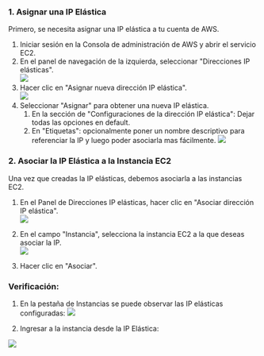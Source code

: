 ### 1. Asignar una IP Elástica

Primero, se necesita asignar una IP elástica a tu cuenta de AWS.

1.  Iniciar sesión en la Consola de administración de AWS y abrir el servicio EC2.
2.  En el panel de navegación de la izquierda, seleccionar "Direcciones IP elásticas".  
    ![](https://lh7-rt.googleusercontent.com/docsz/AD_4nXeYQv1TDkbYmSf8OyJNc4z7mD83_chYieOpNi4tCWJJB7U3c2Sy4gOAv08GxRQUYfQ4NwtXn4RDp5_cEHHXfdbw4XAPRSZZMRzCoPtMDJJegBgHQaOSnJdoJi5JWoo00wWoHvTUF69nYy435-R3P9duQmgu?key=EcI-pi8eK7KHXtGxrQrIfA)
3.  Hacer clic en "Asignar nueva dirección IP elástica".  
    ![](https://lh7-rt.googleusercontent.com/docsz/AD_4nXdVxL7QLyDSSZK2wzP2OWFYAYiY2-p0koEzyZMLztwoWJfIzsXCeYnMeLdTEDfcxnaHjf0RVd0ozolVqva2CzoEBHcb_jHR9q3jcDe42RUKrM6ACX-ZCSLqXHAjBkXZEk4cI8t_YCaUKqA_gck30YX009s?key=EcI-pi8eK7KHXtGxrQrIfA)
4.  Seleccionar "Asignar" para obtener una nueva IP elástica.
    1.  En la sección de "Configuraciones de la dirección IP elástica": Dejar todas las opciones en default.
    2.  En "Etiquetas": opcionalmente poner un nombre descriptivo para referenciar la IP y luego poder asociarla mas fácilmente.
        ![](https://lh7-rt.googleusercontent.com/docsz/AD_4nXevF-sCqn7M081H19dCJo2hvo64SqwE7eEmDZFcu5Uy77SDy9MD7ObXUEpV1IIDKLmLSp8WItVoYEQi5Ty6V1StIDPJkcNrDAms44p1LaKkVmkg6bFcwVdOjAmSoHplt_npttP4fcCwRhrlHcOPlusfRl1D?key=EcI-pi8eK7KHXtGxrQrIfA)

### 2. Asociar la IP Elástica a la Instancia EC2

Una vez que creadas la IP elásticas, debemos asociarla a las instancias EC2.

1.  En el Panel de Direcciones IP elásticas, hacer clic en "Asociar dirección IP elástica".  
    ![](https://lh7-rt.googleusercontent.com/docsz/AD_4nXcQtzHnFfYslu_AtoEnR4i1kpFJihl_s0oN6AdQLLAb_10hj1vY_vtIZ8rKIA7c-0j8XLXLJaPcZ_wxC2i6mIf8q1Z_axu_WisqsCZcprx6nqPXu97ncWCmwtYRPiNgCdHK3rEOttZMZmR9W9lFbB7_esQO?key=EcI-pi8eK7KHXtGxrQrIfA)

2.  En el campo "Instancia", selecciona la instancia EC2 a la que deseas asociar la IP.  
    ![](https://lh7-rt.googleusercontent.com/docsz/AD_4nXebduAWJStBVogKQRK9-ETYVFWkN7v3IjNmrj5SthR89OixToA7G9yR90yfXve4XzJcgywnpxlvY_nYWhrexj1bUzbaMGp2rVHRjG2W3u4vtluPH8wx3d7B1b14d71iCUFXExs_FnNJHxpBuTxIxo7hp4rn?key=EcI-pi8eK7KHXtGxrQrIfA)

3.  Hacer clic en "Asociar".

### Verificación:

1.  En la pestaña de Instancias se puede observar las IP elásticas configuradas:
    ![](https://lh7-rt.googleusercontent.com/docsz/AD_4nXc0u8jEysrmbLqnCF2ubBrnT1V-iKG6loM1_jUPFklztMaEFNAFazkgz-VZoI5t09IWpHv3e0Jf4jxNOnnlUKW0k0u5mEtzN9kwHdGrbQBwcwS9T8IO71vVdqbc7iY2vIod1-T2HOVXDvR_Iq72aGRxP53a?key=EcI-pi8eK7KHXtGxrQrIfA)

2.  Ingresar a la instancia desde la IP Elástica:

![](https://lh7-rt.googleusercontent.com/docsz/AD_4nXfJhsq5I55EhVJnmWpONHYagy4AR2ATOehDQJO4LnZgJRxdbKe70ArUHcMgTDa-Vt5KvzwBOlUbgp6vtPrx86bCrnK9s7DLuMe-VoplRoV4vMHGhz2pWaSz-Gq1KM3zKuUvhHE-ysNtFtP0-JfVXpP_5uiU?key=EcI-pi8eK7KHXtGxrQrIfA)

